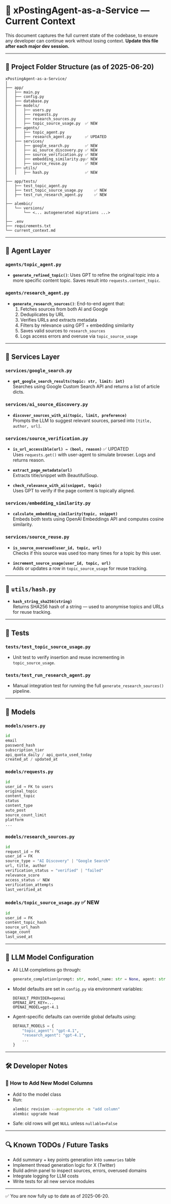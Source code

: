 # 🧠 xPostingAgent-as-a-Service — Current Context

This document captures the full current state of the codebase, to ensure any developer can continue work without losing context. **Update this file after each major dev session.**

---

## 📁 Project Folder Structure (as of 2025-06-20)

```
xPostingAgent-as-a-Service/
│
├── app/
│   ├── main.py
│   ├── config.py
│   ├── database.py
│   ├── models/
│   │   ├── users.py
│   │   ├── requests.py
│   │   ├── research_sources.py
│   │   ├── topic_source_usage.py  ✅ NEW
│   ├── agents/
│   │   ├── topic_agent.py
│   │   ├── research_agent.py      ✅ UPDATED
│   ├── services/
│   │   ├── google_search.py       ✅ NEW
│   │   ├── ai_source_discovery.py ✅ NEW
│   │   ├── source_verification.py ✅ NEW
│   │   ├── embedding_similarity.py✅ NEW
│   │   ├── source_reuse.py        ✅ NEW
│   ├── utils/
│   │   ├── hash.py                ✅ NEW
│
├── app/tests/
│   ├── test_topic_agent.py
│   ├── test_topic_source_usage.py     ✅ NEW
│   ├── test_run_research_agent.py     ✅ NEW
│
├── alembic/
│   └── versions/
│       └── <... autogenerated migrations ...>
│
├── .env
├── requirements.txt
└── current_context.md
```

---

## 🧠 Agent Layer

### `agents/topic_agent.py`
- **`generate_refined_topic()`**: Uses GPT to refine the original topic into a more specific content topic. Saves result into `requests.content_topic`.

### `agents/research_agent.py`
- **`generate_research_sources()`**: End-to-end agent that:
  1. Fetches sources from both AI and Google
  2. Deduplicates by URL
  3. Verifies URLs and extracts metadata
  4. Filters by relevance using GPT + embedding similarity
  5. Saves valid sources to `research_sources`
  6. Logs access errors and overuse via `topic_source_usage`

---

## 🔧 Services Layer

### `services/google_search.py`
- **`get_google_search_results(topic: str, limit: int)`**  
  Searches using Google Custom Search API and returns a list of article dicts.

### `services/ai_source_discovery.py`
- **`discover_sources_with_ai(topic, limit, preference)`**  
  Prompts the LLM to suggest relevant sources, parsed into `[title, author, url]`.

### `services/source_verification.py`
- **`is_url_accessible(url) → (bool, reason)`** ✅ UPDATED  
  Uses `requests.get()` with user-agent to simulate browser. Logs and returns reason.

- **`extract_page_metadata(url)`**  
  Extracts title/snippet with BeautifulSoup.

- **`check_relevance_with_ai(snippet, topic)`**  
  Uses GPT to verify if the page content is topically aligned.

### `services/embedding_similarity.py`
- **`calculate_embedding_similarity(topic, snippet)`**  
  Embeds both texts using OpenAI Embeddings API and computes cosine similarity.

### `services/source_reuse.py`
- **`is_source_overused(user_id, topic, url)`**  
  Checks if this source was used too many times for a topic by this user.

- **`increment_source_usage(user_id, topic, url)`**  
  Adds or updates a row in `topic_source_usage` for reuse tracking.

---

## 🔐 `utils/hash.py`
- **`hash_string_sha256(string)`**  
  Returns SHA256 hash of a string — used to anonymise topics and URLs for reuse tracking.

---

## 🧪 Tests

### `tests/test_topic_source_usage.py`
- Unit test to verify insertion and reuse incrementing in `topic_source_usage`.

### `tests/test_run_research_agent.py`
- Manual integration test for running the full `generate_research_sources()` pipeline.

---

## 🧬 Models

### `models/users.py`
```python
id
email
password_hash
subscription_tier
api_quota_daily / api_quota_used_today
created_at / updated_at
```

### `models/requests.py`
```python
id
user_id → FK to users
original_topic
content_topic
status
content_type
auto_post
source_count_limit
platform
...
```

### `models/research_sources.py`
```python
id
request_id → FK
user_id → FK
source_type = "AI Discovery" | "Google Search"
url, title, author
verification_status = "verified" | "failed"
relevance_score
access_status ✅ NEW
verification_attempts
last_verified_at
```

### `models/topic_source_usage.py` ✅ NEW
```python
id
user_id → FK
content_topic_hash
source_url_hash
usage_count
last_used_at
```

---

## 🤖 LLM Model Configuration

- All LLM completions go through:
  ```python
  generate_completion(prompt: str, model_name: str = None, agent: str = "default")
  ```

- Model defaults are set in `config.py` via environment variables:
  ```
  DEFAULT_PROVIDER=openai
  OPENAI_API_KEY=...
  OPENAI_MODEL=gpt-4.1
  ```

- Agent-specific defaults can override global defaults using:
  ```python
  DEFAULT_MODELS = {
      "topic_agent": "gpt-4.1",
      "research_agent": "gpt-4.1",
      ...
  }
  ```

---

## 🛠️ Developer Notes

### 📌 How to Add New Model Columns
- Add to the model class
- Run:
  ```bash
  alembic revision --autogenerate -m "add column"
  alembic upgrade head
  ```
- Safe: old rows will get `NULL` unless `nullable=False`

---

## 🔍 Known TODOs / Future Tasks

- Add summary + key points generation into `summaries` table
- Implement thread generation logic for X (Twitter)
- Build admin panel to inspect sources, errors, overused domains
- Integrate logging for LLM costs
- Write tests for all new service modules

---

✅ You are now fully up to date as of 2025-06-20.
